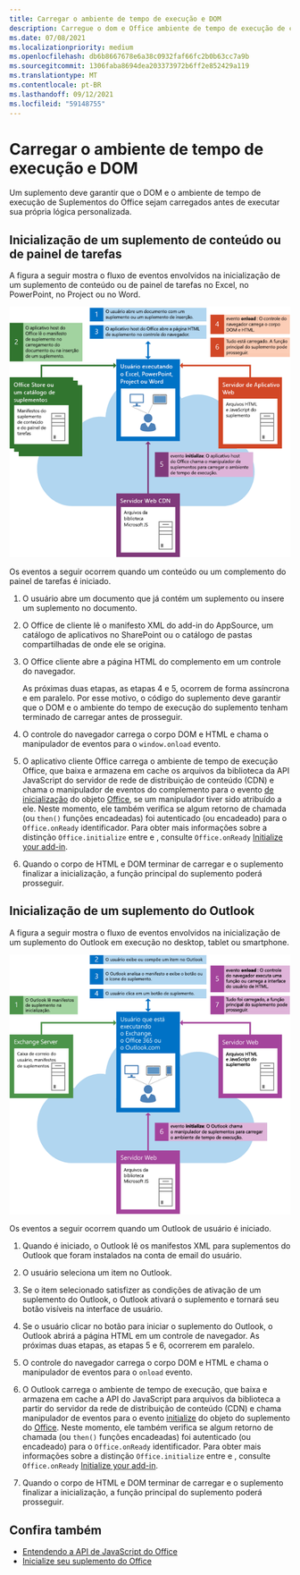 ```yaml
---
title: Carregar o ambiente de tempo de execução e DOM
description: Carregue o dom e Office ambiente de tempo de execução de complementos.
ms.date: 07/08/2021
ms.localizationpriority: medium
ms.openlocfilehash: db6b8667678e6a38c0932faf66fc2b0b63cc7a9b
ms.sourcegitcommit: 1306faba8694dea203373972b6ff2e852429a119
ms.translationtype: MT
ms.contentlocale: pt-BR
ms.lasthandoff: 09/12/2021
ms.locfileid: "59148755"
---
```

# <a name="loading-the-dom-and-runtime-environment"></a>Carregar o ambiente de tempo de execução e DOM

Um suplemento deve garantir que o DOM e o ambiente de tempo de execução de Suplementos do Office sejam carregados antes de executar sua própria lógica personalizada.

## <a name="startup-of-a-content-or-task-pane-add-in"></a>Inicialização de um suplemento de conteúdo ou de painel de tarefas

A figura a seguir mostra o fluxo de eventos envolvidos na inicialização de um suplemento de conteúdo ou de painel de tarefas no Excel, no PowerPoint, no Project ou no Word.

![Flow de eventos ao iniciar um conteúdo ou um complemento do painel de tarefas.](../images/office15-app-sdk-loading-dom-agave-runtime.png)

Os eventos a seguir ocorrem quando um conteúdo ou um complemento do painel de tarefas é iniciado.

1. O usuário abre um documento que já contém um suplemento ou insere um suplemento no documento.

2. O Office de cliente lê o manifesto XML do add-in do AppSource, um catálogo de aplicativos no SharePoint ou o catálogo de pastas compartilhadas de onde ele se origina.

3. O Office cliente abre a página HTML do complemento em um controle do navegador.

    As próximas duas etapas, as etapas 4 e 5, ocorrem de forma assíncrona e em paralelo. Por esse motivo, o código do suplemento deve garantir que o DOM e o ambiente do tempo de execução do suplemento tenham terminado de carregar antes de prosseguir.

4. O controle do navegador carrega o corpo DOM e HTML e chama o manipulador de eventos para o `window.onload` evento.

5. O aplicativo cliente Office carrega o ambiente de tempo de execução Office, que baixa e armazena em cache os arquivos da biblioteca da API JavaScript do servidor de rede de distribuição de conteúdo (CDN) e chama o manipulador de eventos do complemento para o evento [de inicialização](/javascript/api/office#Office_initialize_reason_) do objeto [Office,](/javascript/api/office) se um manipulador tiver sido atribuído a ele. Neste momento, ele também verifica se algum retorno de chamada (ou `then()` funções encadeadas) foi autenticado (ou encadeado) para o `Office.onReady` identificador. Para obter mais informações sobre a distinção `Office.initialize` entre e , consulte `Office.onReady` [Initialize your add-in](initialize-add-in.md).

6. Quando o corpo de HTML e DOM terminar de carregar e o suplemento finalizar a inicialização, a função principal do suplemento poderá prosseguir.

## <a name="startup-of-an-outlook-add-in"></a>Inicialização de um suplemento do Outlook

A figura a seguir mostra o fluxo de eventos envolvidos na inicialização de um suplemento do Outlook em execução no desktop, tablet ou smartphone.

![Flow de eventos ao iniciar Outlook de um complemento.](../images/outlook15-loading-dom-agave-runtime.png)

Os eventos a seguir ocorrem quando um Outlook de usuário é iniciado.

1. Quando é iniciado, o Outlook lê os manifestos XML para suplementos do Outlook que foram instalados na conta de email do usuário.

2. O usuário seleciona um item no Outlook.

3. Se o item selecionado satisfizer as condições de ativação de um suplemento do Outlook, o Outlook ativará o suplemento e tornará seu botão visíveis na interface de usuário.

4. Se o usuário clicar no botão para iniciar o suplemento do Outlook, o Outlook abrirá a página HTML em um controle de navegador. As próximas duas etapas, as etapas 5 e 6, ocorrerem em paralelo.

5. O controle do navegador carrega o corpo DOM e HTML e chama o manipulador de eventos para o `onload` evento.

6. O Outlook carrega o ambiente de tempo de execução, que baixa e armazena em cache a API do JavaScript para arquivos da biblioteca a partir do servidor da rede de distribuição de conteúdo (CDN) e chama manipulador de eventos para o evento [initialize](/javascript/api/office#Office_initialize_reason_) do objeto do suplemento do [Office](/javascript/api/office). Neste momento, ele também verifica se algum retorno de chamada (ou `then()` funções encadeadas) foi autenticado (ou encadeado) para o `Office.onReady` identificador. Para obter mais informações sobre a distinção `Office.initialize` entre e , consulte `Office.onReady` [Initialize your add-in](initialize-add-in.md).

7. Quando o corpo de HTML e DOM terminar de carregar e o suplemento finalizar a inicialização, a função principal do suplemento poderá prosseguir.

## <a name="see-also"></a>Confira também

- [Entendendo a API de JavaScript do Office](understanding-the-javascript-api-for-office.md)
- [Inicialize seu suplemento do Office](initialize-add-in.md)
